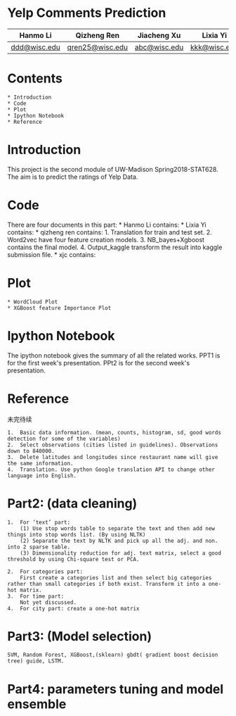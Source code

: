# Yelp Comments Prediction

Hanmo Li| Qizheng Ren| Jiacheng Xu|Lixia Yi
--------|------------|------------|---------
ddd@wisc.edu|qren25@wisc.edu|abc@wisc.edu|kkk@wisc.edu


# Contents
    * Introduction
    * Code
    * Plot
    * Ipython Notebook
    * Reference

# Introduction
This project is the second module of UW-Madison Spring2018-STAT628.
The aim is to predict the ratings of Yelp Data.
# Code
There are four documents in this part:
    * Hanmo Li contains:
    * Lixia Yi contains:
    * qizheng ren contains:
        1. Translation for train and test set.
        2. Word2vec have four feature creation models.
        3. NB_bayes+Xgboost contains the final model.
        4. Output_kaggle transform the result into kaggle submission file.
    * xjc contains:
# Plot
    * WordCloud Plot
    * XGBoost feature Importance Plot
# Ipython Notebook
The ipython notebook gives the summary of all the related works.
PPT1 is for the first week's presentation.
PPt2 is for the second week's presentation.
# Reference
未完待续




    1.	Basic data information. (mean, counts, histogram, sd, good words detection for some of the variables)
    2.	Select observations (cities listed in guidelines). Observations down to 840000.
    3.	Delete latitudes and longitudes since restaurant name will give the same information.
    4.	Translation. Use python Google translation API to change other language into English.
# Part2: (data cleaning)
    1.	For ‘text’ part:
        (1)	Use stop words table to separate the text and then add new things into stop words list. (By using NLTK) 
        (2)	Separate the text by NLTK and pick up all the adj. and non. into 2 sparse table.
        (3)	Dimensionality reduction for adj. text matrix, select a good threshold by using Chi-square test or PCA.

    2.	For categories part:
        First create a categories list and then select big categories rather than small categories if both exist. Transform it into a one-hot matrix.
    3.	For time part:
        Not yet discussed.
    4.	For city part: create a one-hot matrix
# Part3: (Model selection)
    SVM, Random Forest, XGBoost,(sklearn) gbdt( gradient boost decision tree) guide, LSTM.
# Part4: parameters tuning and model ensemble
